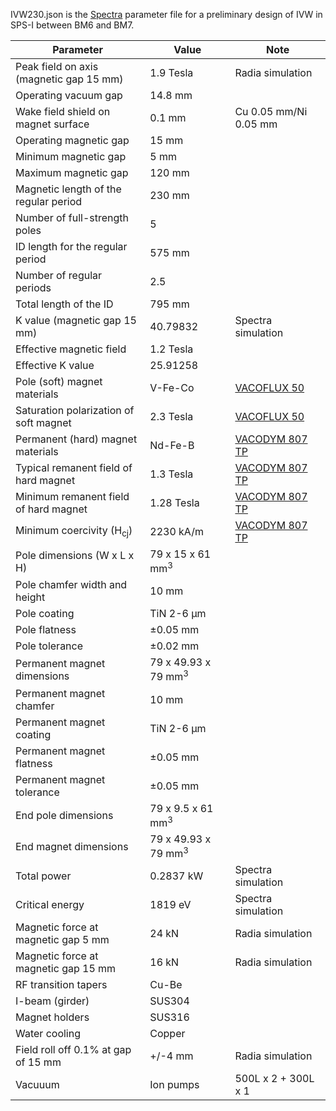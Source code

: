 IVW230.json is the [Spectra](https://spectrax.org/spectra/index.html) parameter file for a preliminary design of IVW in SPS-I between BM6 and BM7.

| Parameter| Value | Note |
| --- | --- | --- |
| Peak field on axis (magnetic gap 15 mm)	| 1.9	Tesla	| Radia simulation |
| Operating vacuum gap	| 14.8	mm	| |
| Wake field shield on magnet surface	| 0.1	mm	| Cu 0.05 mm/Ni 0.05 mm |
| Operating magnetic gap	| 15	mm	| |
| Minimum magnetic gap	| 5	mm	| |
| Maximum magnetic gap	| 120	mm	| |
| Magnetic length of the regular period	| 230	mm	| |
| Number of full-strength poles	| 5		| |
| ID length for the regular period	| 575	mm	| |
| Number of regular periods	| 2.5		| |
| Total length of the ID	| 795	mm	| |
| K value (magnetic gap 15 mm)	| 40.79832 | Spectra simulation |
| Effective magnetic field	| 1.2	Tesla	| |
| Effective K value	| 25.91258		| |
| Pole (soft) magnet materials | V-Fe-Co	| [VACOFLUX 50](https://vacuumschmelze.com/products/soft-magnetic-materials-and-stamped-parts/49-cobalt-iron-vacoflux-and-vacodur)	|
| Saturation polarization of soft magnet | 2.3 Tesla | [VACOFLUX 50](https://vacuumschmelze.com/products/soft-magnetic-materials-and-stamped-parts/49-cobalt-iron-vacoflux-and-vacodur)	|
| Permanent (hard) magnet materials | Nd-Fe-B	| [VACODYM 807 TP](https://vacuumschmelze.com/products/permanent-magnets/ndfeb-magnets-vacodym)	|
| Typical remanent field of hard magnet	| 1.3	Tesla	| [VACODYM 807 TP](https://vacuumschmelze.com/products/permanent-magnets/ndfeb-magnets-vacodym)	|
| Minimum remanent field of hard magnet	| 1.28	Tesla	| [VACODYM 807 TP](https://vacuumschmelze.com/products/permanent-magnets/ndfeb-magnets-vacodym)	|
| Minimum coercivity (H<sub>cj</sub>)	| 2230	kA/m	| [VACODYM 807 TP](https://vacuumschmelze.com/products/permanent-magnets/ndfeb-magnets-vacodym)	|
| Pole dimensions (W x L x H)	| 79 x 15 x 61	mm<sup>3</sup>	| |
| Pole chamfer width and height	| 10	mm	| |
| Pole coating	| TiN 2-6	&mu;m	| |
| Pole flatness	| &pm;0.05	mm	| |
| Pole tolerance	| &pm;0.02	mm	| |
| Permanent magnet dimensions	| 79 x 49.93 x 79	mm<sup>3</sup>	| |
| Permanent magnet chamfer	| 10	mm	| |
| Permanent magnet coating	| TiN 2-6	&mu;m | |
| Permanent magnet flatness	| &pm;0.05	mm	| |
| Permanent magnet tolerance	| &pm;0.05	mm	| |
| End pole dimensions	| 79 x 9.5 x 61	mm<sup>3</sup>	| |
| End magnet dimensions	| 79 x 49.93 x 79	mm<sup>3</sup>	| |
| Total power	| 0.2837	kW	| Spectra simulation |
| Critical energy	| 1819	eV	| Spectra simulation |
| Magnetic force at magnetic gap 5 mm	| 24	kN | Radia simulation |
| Magnetic force at magnetic gap 15 mm	| 16	kN | Radia simulation |
| RF transition tapers	| Cu-Be | |
| I-beam (girder)	| SUS304	| |
| Magnet holders	| SUS316	| |
| Water cooling	| Copper | |
| Field roll off 0.1% at gap of 15 mm	| +/-4	mm | Radia simulation |
| Vacuuum | Ion pumps | 500L x 2 + 300L x 1 |

